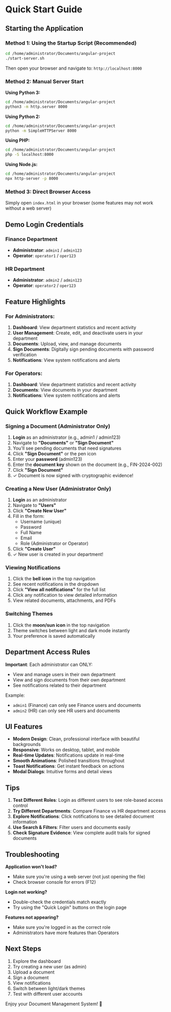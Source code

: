 # Quick Start Guide

## Starting the Application

### Method 1: Using the Startup Script (Recommended)
```bash
cd /home/administrator/Documents/angular-project
./start-server.sh
```

Then open your browser and navigate to: `http://localhost:8000`

### Method 2: Manual Server Start

**Using Python 3:**
```bash
cd /home/administrator/Documents/angular-project
python3 -m http.server 8000
```

**Using Python 2:**
```bash
cd /home/administrator/Documents/angular-project
python -m SimpleHTTPServer 8000
```

**Using PHP:**
```bash
cd /home/administrator/Documents/angular-project
php -S localhost:8000
```

**Using Node.js:**
```bash
cd /home/administrator/Documents/angular-project
npx http-server -p 8000
```

### Method 3: Direct Browser Access
Simply open `index.html` in your browser (some features may not work without a web server)

## Demo Login Credentials

### Finance Department
- **Administrator**: `admin1` / `admin123`
- **Operator**: `operator1` / `oper123`

### HR Department
- **Administrator**: `admin2` / `admin123`
- **Operator**: `operator2` / `oper123`

## Feature Highlights

### For Administrators:
1. **Dashboard**: View department statistics and recent activity
2. **User Management**: Create, edit, and deactivate users in your department
3. **Documents**: Upload, view, and manage documents
4. **Sign Documents**: Digitally sign pending documents with password verification
5. **Notifications**: View system notifications and alerts

### For Operators:
1. **Dashboard**: View department statistics and recent activity
2. **Documents**: View documents in your department
3. **Notifications**: View system notifications and alerts

## Quick Workflow Example

### Signing a Document (Administrator Only)

1. **Login** as an administrator (e.g., admin1 / admin123)
2. Navigate to **"Documents"** or **"Sign Document"**
3. You'll see pending documents that need signatures
4. Click **"Sign Document"** or the pen icon
5. Enter your **password** (admin123)
6. Enter the **document key** shown on the document (e.g., FIN-2024-002)
7. Click **"Sign Document"**
8. ✓ Document is now signed with cryptographic evidence!

### Creating a New User (Administrator Only)

1. **Login** as an administrator
2. Navigate to **"Users"**
3. Click **"Create New User"**
4. Fill in the form:
   - Username (unique)
   - Password
   - Full Name
   - Email
   - Role (Administrator or Operator)
5. Click **"Create User"**
6. ✓ New user is created in your department!

### Viewing Notifications

1. Click the **bell icon** in the top navigation
2. See recent notifications in the dropdown
3. Click **"View all notifications"** for the full list
4. Click any notification to view detailed information
5. View related documents, attachments, and PDFs

### Switching Themes

1. Click the **moon/sun icon** in the top navigation
2. Theme switches between light and dark mode instantly
3. Your preference is saved automatically

## Department Access Rules

**Important**: Each administrator can ONLY:
- View and manage users in their own department
- View and sign documents from their own department
- See notifications related to their department

Example:
- `admin1` (Finance) can only see Finance users and documents
- `admin2` (HR) can only see HR users and documents

## UI Features

- **Modern Design**: Clean, professional interface with beautiful backgrounds
- **Responsive**: Works on desktop, tablet, and mobile
- **Real-time Updates**: Notifications update in real-time
- **Smooth Animations**: Polished transitions throughout
- **Toast Notifications**: Get instant feedback on actions
- **Modal Dialogs**: Intuitive forms and detail views

## Tips

1. **Test Different Roles**: Login as different users to see role-based access control
2. **Try Different Departments**: Compare Finance vs HR department access
3. **Explore Notifications**: Click notifications to see detailed document information
4. **Use Search & Filters**: Filter users and documents easily
5. **Check Signature Evidence**: View complete audit trails for signed documents

## Troubleshooting

**Application won't load?**
- Make sure you're using a web server (not just opening the file)
- Check browser console for errors (F12)

**Login not working?**
- Double-check the credentials match exactly
- Try using the "Quick Login" buttons on the login page

**Features not appearing?**
- Make sure you're logged in as the correct role
- Administrators have more features than Operators

## Next Steps

1. Explore the dashboard
2. Try creating a new user (as admin)
3. Upload a document
4. Sign a document
5. View notifications
6. Switch between light/dark themes
7. Test with different user accounts

Enjoy your Document Management System! 🎉
